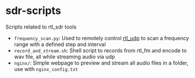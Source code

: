 # sdr-scripts

Scripts related to rtl_sdr tools

- `frequency_scan.py`: Used to remotely control [rtl_udp](https://github.com/sysrun/rtl-sdr)
  to scan a frequency range with a defined step and interval
- `record_and_stream.sh`: Shell script to records from rtl_fm and encode to wav file,
  all while streaming audio via udp
- `nginx/`: Simple webpage to preview and stream all audio files in a folder, use with `nginx_config.txt`